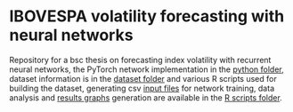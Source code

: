 # IBOVESPA volatility forecasting with neural networks

Repository for a bsc thesis on forecasting index volatility with recurrent neural networks, the PyTorch network implementation 
in the [python folder](python), dataset information is in the [dataset folder](dataset) and various
R scripts used for building the dataset, generating csv [input files](input_files) for network training, 
data analysis and [results graphs](graphs) generation are available in the [R scripts folder](R_scripts).